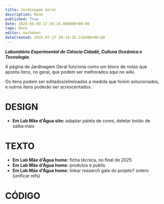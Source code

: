 ```yaml
---
title: Jardinagem Geral
description: None
published: True
date: 2025-08-09 17:26:24.806000+00:00
tags: None
editor: markdown
dateCreated: 2025-07-27 20:14:36.216000+00:00
---
```


***Laboratório Experimental de Ciência Cidadã, Cultura Oceânica e Tecnologia.***


A página de Jardinagem Geral funciona como um bloco de notas que aponta itens, no geral, que podem ser melhorados aqui no wiki.

Os itens podem ser editados/eliminados a medida que forem solucionados, e outros itens poderão ser acrescentados.



# DESIGN
- **Em Lab Mãe d'Água site:** adaptar paleta de cores, deletar botão de saiba mais




# TEXTO
- **Em Lab Mãe d'Água home:** ficha técnica, no final de 2025
- **Em Lab Mãe d'Água home:** produtos e publis
- **Em Lab Mãe d'Água home:** linkar reaserch gate do projeto? zotero (unificar refs)


# CÓDIGO


